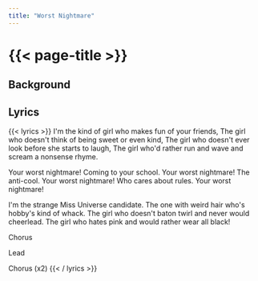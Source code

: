 ```yaml
---
title: "Worst Nightmare"
---
```

# {{< page-title >}}

## Background


## Lyrics
{{< lyrics >}}
I'm the kind of girl who makes fun of your friends,
The girl who doesn't think of being sweet or even kind,
The girl who doesn't ever look before she starts to laugh,
The girl who'd rather run and wave and scream a nonsense rhyme.

Your worst nightmare!
Coming to your school.
Your worst nightmare!
The anti-cool.
Your worst nightmare!
Who cares about rules.
Your worst nightmare!

I'm the strange Miss Universe candidate.
The one with weird hair who's hobby's kind of whack.
The girl who doesn't baton twirl and never would cheerlead.
The girl who hates pink and would rather wear all black!

Chorus

Lead

Chorus (x2)
{{< / lyrics >}}
